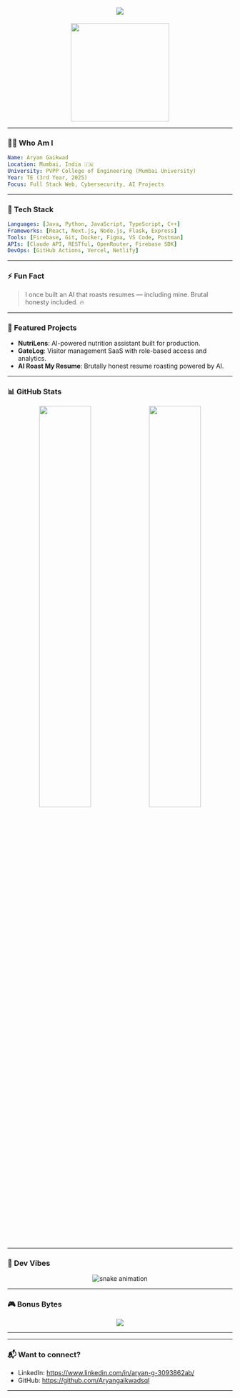 <!-- README.md -->

<h1 align="center">
  <img src="https://readme-typing-svg.herokuapp.com?font=Fira+Code&weight=700&pause=1000&center=true&vCenter=true&width=600&lines=Hey%2C+I'm+Aryan+Gaikwad+%F0%9F%91%8A;Full-stack+Web+Dev+%7C+Cybersecurity+Nerd+%7C+Tech+Visionary" />
</h1>

<div align="center">
  <img src="https://media.giphy.com/media/3o7abKhOpu0NwenH3O/giphy.gif" width="220px" />
</div>

---

### 👨‍💻 Who Am I
```yaml
Name: Aryan Gaikwad
Location: Mumbai, India 🇮🇳
University: PVPP College of Engineering (Mumbai University)
Year: TE (3rd Year, 2025)
Focus: Full Stack Web, Cybersecurity, AI Projects
```

---

### 🧠 Tech Stack
```yaml
Languages: [Java, Python, JavaScript, TypeScript, C++]
Frameworks: [React, Next.js, Node.js, Flask, Express]
Tools: [Firebase, Git, Docker, Figma, VS Code, Postman]
APIs: [Claude API, RESTful, OpenRouter, Firebase SDK]
DevOps: [GitHub Actions, Vercel, Netlify]
```

---

### ⚡ Fun Fact
> I once built an AI that roasts resumes — including mine. Brutal honesty included. 🔥

---

### 🚀 Featured Projects

- **NutriLens**: AI-powered nutrition assistant built for production.
- **GateLog**: Visitor management SaaS with role-based access and analytics.
- **AI Roast My Resume**: Brutally honest resume roasting powered by AI.

---

### 📊 GitHub Stats
<p align="center">
  <img width="48%" src="https://github-readme-stats.vercel.app/api?username=Aryangaikwadsql&show_icons=true&theme=tokyonight" />
  <img width="48%" src="https://github-readme-streak-stats.herokuapp.com/?user=Aryangaikwadsql&theme=tokyonight" />
</p>

---

### 🧩 Dev Vibes
<div align="center">
  <img src="https://github.com/Aryangaikwadsql/Aryangaikwadsql/blob/output/github-contribution-grid-snake.svg" alt="snake animation" />
</div>

---

### 🎮 Bonus Bytes
<div align="center">
  <img src="https://github-profile-trophy.vercel.app/?username=Aryangaikwadsql&theme=dracula&column=6" />
</div>

---

---

### 📬 Want to connect?
- LinkedIn: https://www.linkedin.com/in/aryan-g-3093862ab/
- GitHub: https://github.com/Aryangaikwadsql

---
